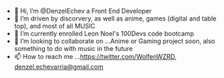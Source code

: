 - 👋 Hi, I’m @DenzelEchev a Front End Developer
- 👀 I’m driven by discorvery, as well as anime, games (digital and table top), and most of all MUSIC
- 🌱 I’m currently enrolled Leon Noel's 100Devs code bootcamp
- 💞️ I’m looking to collaborate on ...Anime or Gaming project soon, also something to do with music in the future
- 📫 How to reach me ...https://twitter.com/WolfenWZRD, denzel.echevarria@gmail.com

<!---
DenzelEchev/DenzelEchev is a ✨ special ✨ repository because its `README.md` (this file) appears on your GitHub profile.
You can click the Preview link to take a look at your changes.
--->
